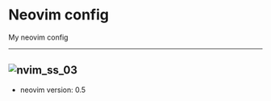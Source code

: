 
# Neovim config
My neovim config

---
![nvim_ss_03](https://i.imgur.com/B1gWlPL.png)
---

* neovim version: 0.5
